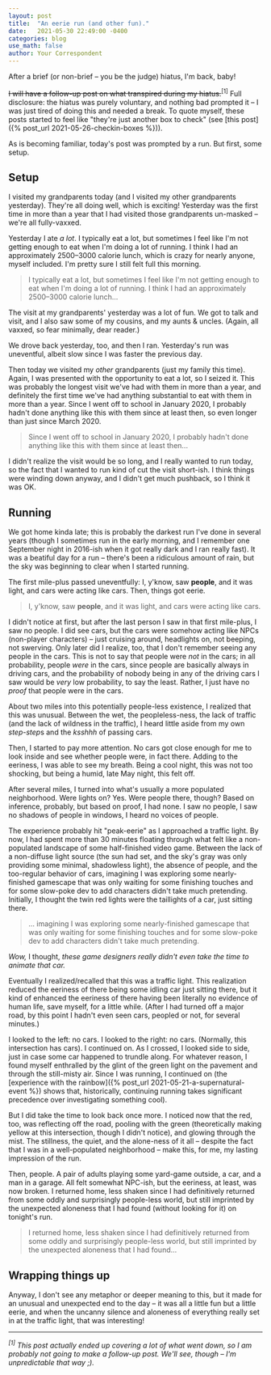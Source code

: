 ```yaml
---
layout: post
title:  "An eerie run (and other fun)."
date:   2021-05-30 22:49:00 -0400
categories: blog
use_math: false
author: Your Correspondent
---
```


After a brief (or non-brief &ndash; you be the judge) hiatus, I'm back, baby!

~~I will have a follow-up post on what transpired during my hiatus.~~<sup>[1]</sup> Full disclosure: the hiatus was purely voluntary, and nothing bad prompted it &ndash; I was just tired of doing this and needed a break. To quote myself, these posts started to feel like "they're just another box to check" (see [this post]({% post_url 2021-05-26-checkin-boxes %})).

As is becoming familiar, today's post was prompted by a run. But first, some setup.

## Setup

I visited my grandparents today (and I visited my other grandparents yesterday). They're all doing well, which is exciting! Yesterday was the first time in more than a year that I had visited those grandparents un-masked &ndash; we're all fully-vaxxed.

Yesterday I ate *a lot*. I typically eat a lot, but sometimes I feel like I'm not getting enough to eat when I'm doing a lot of running. I think I had an approximately 2500&ndash;3000 calorie lunch, which is crazy for nearly anyone, myself included. I'm pretty sure I still felt full this morning.

> I typically eat a lot, but sometimes I feel like I'm not getting enough to eat when I'm doing a lot of running. I think I had an approximately 2500&ndash;3000 calorie lunch...

The visit at my grandparents' yesterday was a lot of fun. We got to talk and visit, and I also saw some of my cousins, and my aunts & uncles. (Again, all vaxxed, so fear minimally, dear reader.)

We drove back yesterday, too, and then I ran. Yesterday's run was uneventful, albeit slow since I was faster the previous day.

Then today we visited my *other* grandparents (just my family this time). Again, I was presented with the opportunity to eat a lot, so I seized it. This was probably the longest visit we've had with them in more than a year, and definitely the first time we've had anything substantial to eat with them in more than a year. Since I went off to school in January 2020, I probably hadn't done anything like this with them since at least then, so even longer than just since March 2020.

> Since I went off to school in January 2020, I probably hadn't done anything like this with them since at least then...

I didn't realize the visit would be so long, and I really wanted to run today, so the fact that I wanted to run kind of cut the visit short-ish. I think things were winding down anyway, and I didn't get much pushback, so I think it was OK.

## Running

We got home kinda late; this is probably the darkest run I've done in several years (though I sometimes run in the early morning, and I remember one September night in 2016-ish when it got really dark and I ran really fast). It was a beatiful day for a run &ndash; there's been a ridiculous amount of rain, but the sky was beginning to clear when I started running.

The first mile-plus passed uneventfully: I, y'know, saw **people**, and it was light, and cars were acting like cars. Then, things got eerie.

> I, y'know, saw **people**, and it was light, and cars were acting like cars.

I didn't notice at first, but after the last person I saw in that first mile-plus, I saw no people. I did see cars, but the cars were somehow acting like NPCs (non-player characters) &ndash; just cruising around, headlights on, not beeping, not swerving. Only later did I realize, too, that I don't remember seeing any people in the cars. This is not to say that people were *not* in the cars; in all probability, people *were* in the cars, since people are basically always in driving cars, and the probability of nobody being in any of the driving cars I saw would be *very* low probability, to say the least. Rather, I just have no *proof* that people were in the cars. 

About two miles into this potentially people-less existence, I realized that this was unusual. Between the wet, the peopleless-ness, the lack of traffic (and the lack of wildness in the traffic), I heard little aside from my own *step-step*s and the *ksshhh* of passing cars. 

Then, I started to pay more attention. No cars got close enough for me to look inside and see whether people were, in fact there. Adding to the eeriness, I was able to see my breath. Being a cool night, this was not too shocking, but being a humid, late May night, this felt off.

After several miles, I turned into what's usually a more populated neighborhood. Were lights on? Yes. Were people there, though? Based on inference, probably, but based on proof, I had none. I saw no people, I saw no shadows of people in windows, I heard no voices of people.

The experience probably hit "peak-eerie" as I approached a traffic light. By now, I had spent more than 30 minutes floating through what felt like a non-populated landscape of some half-finished video game. Between the lack of a non-diffuse light source (the sun had set, and the sky's gray was only providing some minimal, shadowless light), the absence of people, and the too-regular behavior of cars, imagining I was exploring some nearly-finished gamescape that was only waiting for some finishing touches and for some slow-poke dev to add characters didn't take much pretending. Initially, I thought the twin red lights were the taillights of a car, just sitting there.

> ... imagining I was exploring some nearly-finished gamescape that was only waiting for some finishing touches and for some slow-poke dev to add characters didn't take much pretending.

*Wow,* I thought, *these game designers really didn't even take the time to animate that car.* 

Eventually I realized/recalled that this was a traffic light. This realization reduced the eeriness of there being some idling car just sitting there, but it kind of enhanced the eeriness of there having been literally no evidence of human life, save myself, for a little while. (After I had turned off a major road, by this point I hadn't even seen cars, peopled or not, for several minutes.)

I looked to the left: no cars. I looked to the right: no cars. (Normally, this intersection has cars). I continued on. As I crossed, I looked side to side, just in case some car happened to trundle along. For whatever reason, I found myself enthralled by the glint of the green light on the pavement and through the still-misty air. Since I was running, I continued on (the [experience with the rainbow]({% post_url 2021-05-21-a-supernatural-event %}) shows that, historically, continuing running takes significant precedence over investigating something cool).

But I did take the time to look back once more. I noticed now that the red, too, was reflecting off the road, pooling with the green (theoretically making yellow at this intersection, though I didn't notice), and glowing through the mist. The stillness, the quiet, and the alone-ness of it all &ndash; despite the fact that I was in a well-populated neighborhood &ndash; make this, for me, my lasting impression of the run.

Then, people. A pair of adults playing some yard-game outside, a car, and a man in a garage. All felt somewhat NPC-ish, but the eeriness, at least, was now broken. I returned home, less shaken since I had definitively returned from some oddly and surprisingly people-less world, but still imprinted by the unexpected aloneness that I had found (without looking for it) on tonight's run.

> I returned home, less shaken since I had definitively returned from some oddly and surprisingly people-less world, but still imprinted by the unexpected aloneness that I had found...

## Wrapping things up

Anyway, I don't see any metaphor or deeper meaning to this, but it made for an unusual and unexpected end to the day &ndash; it was all a little fun but a little eerie, and when the uncanny silence and aloneness of everything really set in at the traffic light, that was interesting!

---
*<sup>[1]</sup> This post actually ended up covering a lot of what went down, so I am probably not going to make a follow-up post. We'll see, though &ndash; I'm unpredictable that way ;).*

